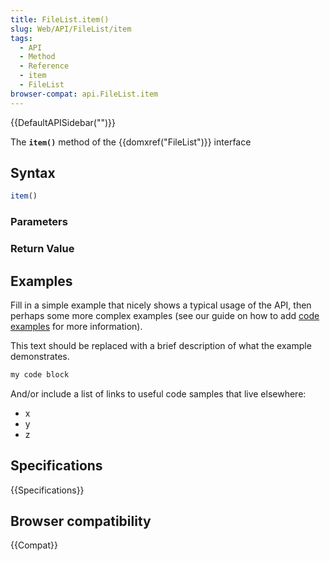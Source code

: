 ```yaml
---
title: FileList.item()
slug: Web/API/FileList/item
tags:
  - API
  - Method
  - Reference
  - item
  - FileList
browser-compat: api.FileList.item
---
```

{{DefaultAPISidebar("")}}

The **`item()`** method of the {{domxref("FileList")}} interface 

## Syntax

```js
item()
```

### Parameters



### Return Value



## Examples

Fill in a simple example that nicely shows a typical usage of the API, then perhaps some more complex examples (see our guide on how to add [code examples](/en-US/docs/MDN/Contribute/Structures/Code_examples) for more information).

This text should be replaced with a brief description of what the example demonstrates.

```js
my code block
```

And/or include a list of links to useful code samples that live elsewhere:

*   x
*   y
*   z

## Specifications

{{Specifications}}

## Browser compatibility

{{Compat}}

